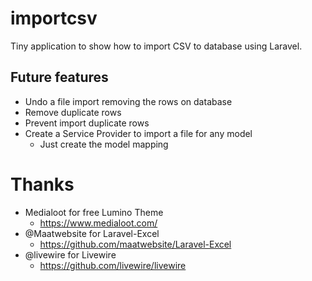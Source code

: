 # importcsv
Tiny application to show how to import CSV to database using Laravel.

## Future features
* Undo a file import removing the rows on database
* Remove duplicate rows
* Prevent import duplicate rows
* Create a Service Provider to import a file for any model
  * Just create the model mapping
  
# Thanks
* Medialoot for free Lumino Theme
  * https://www.medialoot.com/
* @Maatwebsite for Laravel-Excel
  * https://github.com/maatwebsite/Laravel-Excel
* @livewire for Livewire
  * https://github.com/livewire/livewire
